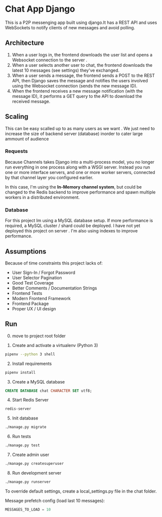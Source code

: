 # Chat App Django  #

This is a P2P messenging app built using django.It has a REST API and uses WebSockets to notify clients of new messages and 
avoid polling.


## Architecture ##
 1. When a user logs in, the frontend downloads the user list and opens a Websocket connection to the server .
 2. When a user selects another user to chat, the frontend downloads the latest 10 messages (see settings) they've exchanged.
 3. When a user sends a message, the frontend sends a POST to the REST API, then Django saves the message and notifies the users involved using the Websocket connection (sends the new message ID).
 4. When the frontend receives a new message notification (with the message ID), it performs a GET query to the API to download the received message.

## Scaling ##
This can be easy scalled up to as many users as we want . We just need to increase the size of backend server (database) inorder to cater large ammount of audience 

### Requests ###
Because Channels takes Django into a multi-process model, you no longer run 
everything in one process along with a WSGI server. Instead you run one or 
more interface servers, and one or more worker servers, connected by that 
channel layer you configured earlier.

In this case, I'm using the **In-Memory channel system**, but could be changed to
the Redis backend to improve performance and spawn multiple workers in a
distributed environment.

### Database ###
For this project Im using a MySQL database setup. If more performance is required, a MySQL cluster / shard could be deployed. I have not yet deployed this project on server . I'm also using indexes to improve performance.

## Assumptions ##
Because of time constraints this project lacks of:

- User Sign-In / Forgot Password
- User Selector Pagination
- Good Test Coverage
- Better Comments / Documentation Strings
- Frontend Tests
- Modern Frontend Framework 
- Frontend Package 
- Proper UX / UI design 

## Run ##

0. move to project root folder


1. Create and activate a virtualenv (Python 3)
```bash
pipenv --python 3 shell
```
2. Install requirements
```bash
pipenv install
```
3. Create a MySQL database
```sql
CREATE DATABASE chat CHARACTER SET utf8;
```
4. Start Redis Server
```bash
redis-server
```

5. Init database
```bash
./manage.py migrate
```
6. Run tests
```bash
./manage.py test
```

7. Create admin user
```bash
./manage.py createsuperuser
```

8. Run development server
```bash
./manage.py runserver
```

To override default settings, create a local_settings.py file in the chat folder.

Message prefetch config (load last 10 messages):
```python
MESSAGES_TO_LOAD = 10
```
